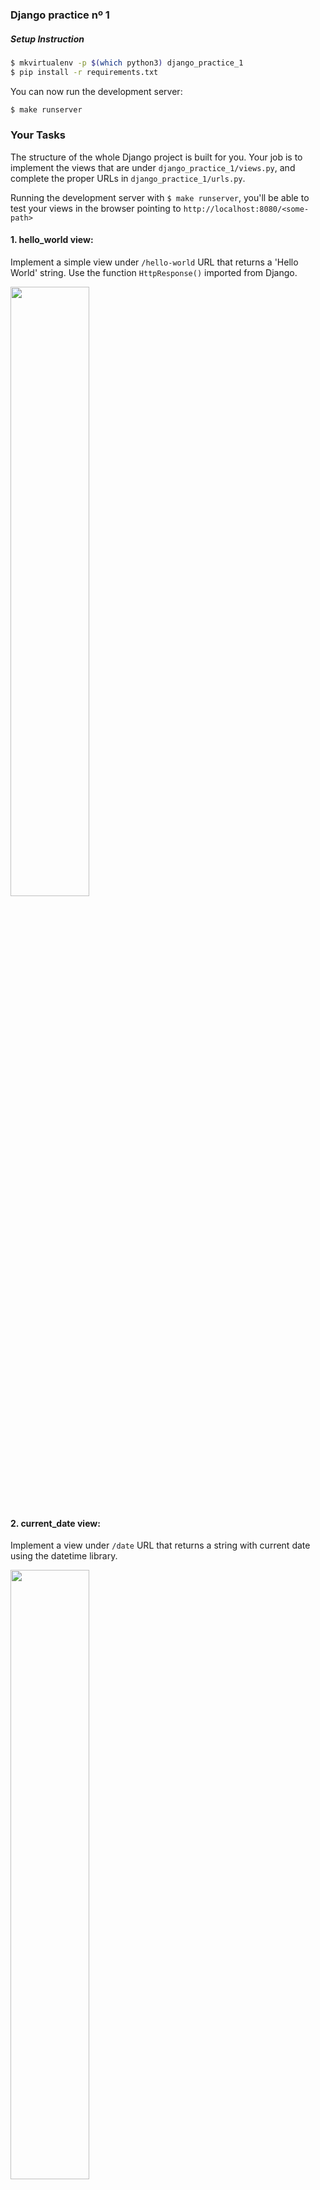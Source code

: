 ### Django practice nº 1


##### Setup Instruction

```bash
$ mkvirtualenv -p $(which python3) django_practice_1
$ pip install -r requirements.txt
```

You can now run the development server:

```bash
$ make runserver
```


### Your Tasks

The structure of the whole Django project is built for you. Your job is to implement the views that are under `django_practice_1/views.py`, and complete the proper URLs in `django_practice_1/urls.py`.

Running the development server with `$ make runserver`, you'll be able to test your views in the browser pointing to `http://localhost:8080/<some-path>`


#### 1. hello_world view:

Implement a simple view under `/hello-world` URL that returns a 'Hello World' string. Use the function `HttpResponse()` imported from Django.

<img src="https://user-images.githubusercontent.com/2788551/39313217-de76c182-4947-11e8-8aa8-e69b4e817526.png" width="50%" height="50%">


#### 2. current_date view:

Implement a view under `/date` URL that returns a string with current date using the datetime library.

<img src="https://user-images.githubusercontent.com/2788551/39313417-53b221e4-4948-11e8-943f-1042b21ad670.png" width="50%" height="50%">


#### 3. my_age view:

Implement a view under `/my-age/<year>/<month>/<day>` URL that returns a string with the format: "Your age is X years old" based on given /year/month/day that come as parameters.

<img src="https://user-images.githubusercontent.com/2788551/39313575-bc4deb34-4948-11e8-81a4-85d681ec5bb7.png" width="50%" height="50%">


#### 4. next_birthday view:

Implement a view under `/next-birthday/<birthday>` URL where `birthday` parameter is a string with the format "YYYY-MM-DD". The view should calculate the amount of days until next birthday and return a string with the format "'Days until next birthday: XYZ'"

<img src="https://user-images.githubusercontent.com/2788551/39313769-3019a1c0-4949-11e8-8688-6184cdbcf187.png" width="50%" height="50%">


#### 5. profile view:

Implement a view under `/profile` URL that renders the `profile.html` sending the given dictionary as context. You'll need to use the `render()` function imported from Django. Also make sure to complete the template with the context data in the proper places.

<img src="https://user-images.githubusercontent.com/2788551/39314078-ce9bff0a-4949-11e8-9f71-87becbd3baae.png" width="50%" height="50%">


#### 6. authors and author views:

The goal for this task is to practice routing between two URLs.
You will have:
* `/authors` --> contains a list of Authors (template is provided to you)
* `/author/<authors_last_name>` --> contains the detail for given author, using the AUTHORS_INFO provided to you.

- First view just have to render the given `authors.html` template sending the AUTHORS_INFO as context.

- Second view has to take the `authors_last_name` provided in the URL, look for for the proper author info in the dictionary, and send it as context while rendering the `author.html` template. Make sure to complete the given `author.html` template with the data that you send.

<img src="https://user-images.githubusercontent.com/2788551/39314260-3d6cd2f6-494a-11e8-9a05-7533868d64a4.png" width="50%" height="50%">

<img src="https://user-images.githubusercontent.com/2788551/39314282-489c6718-494a-11e8-9734-9be58ea9807e.png" width="50%" height="50%">
